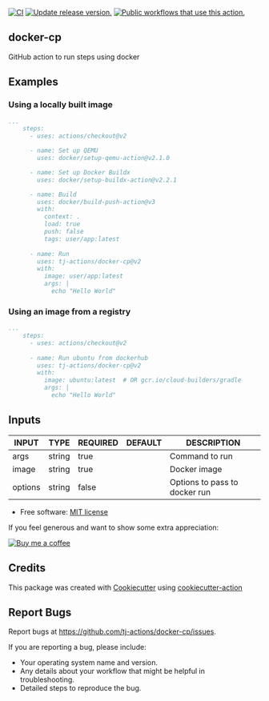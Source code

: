 [![CI](https://github.com/tj-actions/docker-cp/workflows/CI/badge.svg)](https://github.com/tj-actions/docker-cp/actions?query=workflow%3ACI)
[![Update release version.](https://github.com/tj-actions/docker-cp/workflows/Update%20release%20version./badge.svg)](https://github.com/tj-actions/docker-cp/actions?query=workflow%3A%22Update+release+version.%22)
[![Public workflows that use this action.](https://img.shields.io/endpoint?url=https%3A%2F%2Fused-by.vercel.app%2Fapi%2Fgithub-actions%2Fused-by%3Faction%3Dtj-actions%2Fdocker-cp%26badge%3Dtrue)](https://github.com/search?o=desc\&q=tj-actions+docker-cp+path%3A.github%2Fworkflows+language%3AYAML\&s=\&type=Code)

## docker-cp

GitHub action to run steps using docker

## Examples

### Using a locally built image

```yaml
...
    steps:
      - uses: actions/checkout@v2

      - name: Set up QEMU
        uses: docker/setup-qemu-action@v2.1.0

      - name: Set up Docker Buildx
        uses: docker/setup-buildx-action@v2.2.1

      - name: Build
        uses: docker/build-push-action@v3
        with:
          context: .
          load: true
          push: false
          tags: user/app:latest
      
      - name: Run
        uses: tj-actions/docker-cp@v2
        with:
          image: user/app:latest
          args: |
            echo "Hello World"
```

### Using an image from a registry

```yaml
...
    steps:
      - uses: actions/checkout@v2
      
      - name: Run ubuntu from dockerhub
        uses: tj-actions/docker-cp@v2
        with:
          image: ubuntu:latest  # OR gcr.io/cloud-builders/gradle
          args: |
            echo "Hello World"
```

## Inputs

<!-- AUTO-DOC-INPUT:START - Do not remove or modify this section -->

|  INPUT  |  TYPE  | REQUIRED | DEFAULT |          DESCRIPTION          |
|---------|--------|----------|---------|-------------------------------|
|  args   | string |   true   |         |        Command to run         |
|  image  | string |   true   |         |         Docker image          |
| options | string |  false   |         | Options to pass to docker run |

<!-- AUTO-DOC-INPUT:END -->

*   Free software: [MIT license](LICENSE)

If you feel generous and want to show some extra appreciation:

[![Buy me a coffee][buymeacoffee-shield]][buymeacoffee]

[buymeacoffee]: https://www.buymeacoffee.com/jackton1

[buymeacoffee-shield]: https://www.buymeacoffee.com/assets/img/custom_images/orange_img.png

## Credits

This package was created with [Cookiecutter](https://github.com/cookiecutter/cookiecutter) using [cookiecutter-action](https://github.com/tj-actions/cookiecutter-action)

## Report Bugs

Report bugs at https://github.com/tj-actions/docker-cp/issues.

If you are reporting a bug, please include:

*   Your operating system name and version.
*   Any details about your workflow that might be helpful in troubleshooting.
*   Detailed steps to reproduce the bug.
